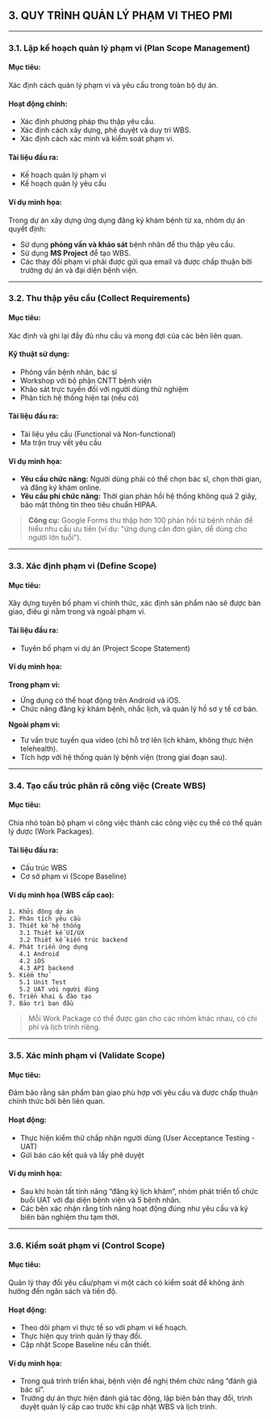## **3. QUY TRÌNH QUẢN LÝ PHẠM VI THEO PMI**

---

### **3.1. Lập kế hoạch quản lý phạm vi (Plan Scope Management)**

#### **Mục tiêu:**

Xác định cách quản lý phạm vi và yêu cầu trong toàn bộ dự án.

#### **Hoạt động chính:**

* Xác định phương pháp thu thập yêu cầu.
* Xác định cách xây dựng, phê duyệt và duy trì WBS.
* Xác định cách xác minh và kiểm soát phạm vi.

#### **Tài liệu đầu ra:**

* Kế hoạch quản lý phạm vi
* Kế hoạch quản lý yêu cầu

#### **Ví dụ minh họa:**

Trong dự án xây dựng ứng dụng đăng ký khám bệnh từ xa, nhóm dự án quyết định:

* Sử dụng **phỏng vấn và khảo sát** bệnh nhân để thu thập yêu cầu.
* Sử dụng **MS Project** để tạo WBS.
* Các thay đổi phạm vi phải được gửi qua email và được chấp thuận bởi trưởng dự án và đại diện bệnh viện.

---

### **3.2. Thu thập yêu cầu (Collect Requirements)**

#### **Mục tiêu:**

Xác định và ghi lại đầy đủ nhu cầu và mong đợi của các bên liên quan.

#### **Kỹ thuật sử dụng:**

* Phỏng vấn bệnh nhân, bác sĩ
* Workshop với bộ phận CNTT bệnh viện
* Khảo sát trực tuyến đối với người dùng thử nghiệm
* Phân tích hệ thống hiện tại (nếu có)

#### **Tài liệu đầu ra:**

* Tài liệu yêu cầu (Functional và Non-functional)
* Ma trận truy vết yêu cầu

#### **Ví dụ minh họa:**

* **Yêu cầu chức năng:** Người dùng phải có thể chọn bác sĩ, chọn thời gian, và đăng ký khám online.
* **Yêu cầu phi chức năng:** Thời gian phản hồi hệ thống không quá 2 giây, bảo mật thông tin theo tiêu chuẩn HIPAA.

> **Công cụ:** Google Forms thu thập hơn 100 phản hồi từ bệnh nhân để hiểu nhu cầu ưu tiên (ví dụ: "ứng dụng cần đơn giản, dễ dùng cho người lớn tuổi").

---

### **3.3. Xác định phạm vi (Define Scope)**

#### **Mục tiêu:**

Xây dựng tuyên bố phạm vi chính thức, xác định sản phẩm nào sẽ được bàn giao, điều gì nằm trong và ngoài phạm vi.

#### **Tài liệu đầu ra:**

* Tuyên bố phạm vi dự án (Project Scope Statement)

#### **Ví dụ minh họa:**

**Trong phạm vi:**

* Ứng dụng có thể hoạt động trên Android và iOS.
* Chức năng đăng ký khám bệnh, nhắc lịch, và quản lý hồ sơ y tế cơ bản.

**Ngoài phạm vi:**

* Tư vấn trực tuyến qua video (chỉ hỗ trợ lên lịch khám, không thực hiện telehealth).
* Tích hợp với hệ thống quản lý bệnh viện (trong giai đoạn sau).

---

### **3.4. Tạo cấu trúc phân rã công việc (Create WBS)**

#### **Mục tiêu:**

Chia nhỏ toàn bộ phạm vi công việc thành các công việc cụ thể có thể quản lý được (Work Packages).

#### **Tài liệu đầu ra:**

* Cấu trúc WBS
* Cơ sở phạm vi (Scope Baseline)

#### **Ví dụ minh họa (WBS cấp cao):**

```
1. Khởi động dự án
2. Phân tích yêu cầu
3. Thiết kế hệ thống
   3.1 Thiết kế UI/UX
   3.2 Thiết kế kiến trúc backend
4. Phát triển ứng dụng
   4.1 Android
   4.2 iOS
   4.3 API backend
5. Kiểm thử
   5.1 Unit Test
   5.2 UAT với người dùng
6. Triển khai & đào tạo
7. Bảo trì ban đầu
```

> Mỗi Work Package có thể được gán cho các nhóm khác nhau, có chi phí và lịch trình riêng.

---

### **3.5. Xác minh phạm vi (Validate Scope)**

#### **Mục tiêu:**

Đảm bảo rằng sản phẩm bàn giao phù hợp với yêu cầu và được chấp thuận chính thức bởi bên liên quan.

#### **Hoạt động:**

* Thực hiện kiểm thử chấp nhận người dùng (User Acceptance Testing - UAT)
* Gửi báo cáo kết quả và lấy phê duyệt

#### **Ví dụ minh họa:**

* Sau khi hoàn tất tính năng “đăng ký lịch khám”, nhóm phát triển tổ chức buổi UAT với đại diện bệnh viện và 5 bệnh nhân.
* Các bên xác nhận rằng tính năng hoạt động đúng như yêu cầu và ký biên bản nghiệm thu tạm thời.

---

### **3.6. Kiểm soát phạm vi (Control Scope)**

#### **Mục tiêu:**

Quản lý thay đổi yêu cầu/phạm vi một cách có kiểm soát để không ảnh hưởng đến ngân sách và tiến độ.

#### **Hoạt động:**

* Theo dõi phạm vi thực tế so với phạm vi kế hoạch.
* Thực hiện quy trình quản lý thay đổi.
* Cập nhật Scope Baseline nếu cần thiết.

#### **Ví dụ minh họa:**

* Trong quá trình triển khai, bệnh viện đề nghị thêm chức năng “đánh giá bác sĩ”.
* Trưởng dự án thực hiện đánh giá tác động, lập biên bản thay đổi, trình duyệt quản lý cấp cao trước khi cập nhật WBS và lịch trình.
